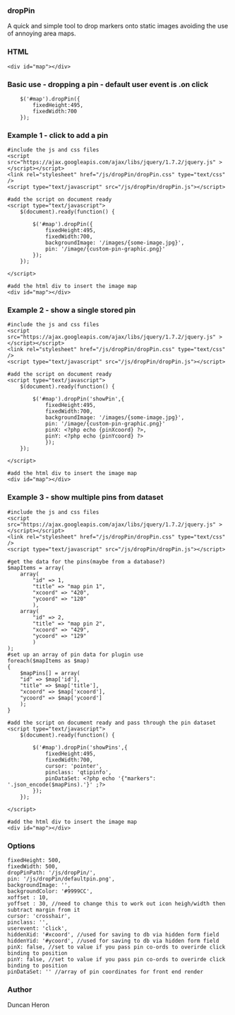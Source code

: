 ### dropPin
A quick and simple tool to drop markers onto static images avoiding the use of annoying area maps.

### HTML
```
<div id="map"></div>
```
### Basic use - dropping a pin - default user event is .on click
```
    $('#map').dropPin({
        fixedHeight:495,
        fixedWidth:700
    });
```
### Example 1 - click to add a pin
    #include the js and css files
    <script src="https://ajax.googleapis.com/ajax/libs/jquery/1.7.2/jquery.js" ></script></script>
    <link rel="stylesheet" href="/js/dropPin/dropPin.css" type="text/css" />
    <script type="text/javascript" src="/js/dropPin/dropPin.js"></script>
    
    #add the script on document ready
    <script type="text/javascript">
    	$(document).ready(function() {
		
            $('#map').dropPin({
                fixedHeight:495,
                fixedWidth:700,
                backgroundImage: '/images/{some-image.jpg}',
                pin: '/image/{custom-pin-graphic.png}'
            });
        });
	  
    </script>
    
    #add the html div to insert the image map
    <div id="map"></div>
    
### Example 2 - show a single stored pin
    #include the js and css files
    <script src="https://ajax.googleapis.com/ajax/libs/jquery/1.7.2/jquery.js" ></script></script>
    <link rel="stylesheet" href="/js/dropPin/dropPin.css" type="text/css" />
    <script type="text/javascript" src="/js/dropPin/dropPin.js"></script>
    
    #add the script on document ready
    <script type="text/javascript">
        $(document).ready(function() {
		
            $('#map').dropPin('showPin',{
                fixedHeight:495,
                fixedWidth:700,
                backgroundImage: '/images/{some-image.jpg}',
                pin: '/image/{custom-pin-graphic.png}'
                pinX: <?php echo {pinXcoord} ?>,
                pinY: <?php echo {pinYcoord} ?>
                });
        });
	  
    </script>
    
    #add the html div to insert the image map
    <div id="map"></div>
    
### Example 3 - show multiple pins from dataset
    #include the js and css files
    <script src="https://ajax.googleapis.com/ajax/libs/jquery/1.7.2/jquery.js" ></script></script>
    <link rel="stylesheet" href="/js/dropPin/dropPin.css" type="text/css" />
    <script type="text/javascript" src="/js/dropPin/dropPin.js"></script>
    
    #get the data for the pins(maybe from a database?)
    $mapItems = array(
        array(
            "id" => 1,
            "title" => "map pin 1",
            "xcoord" => "420",
            "ycoord" => "120"
            ),
        array(
            "id" => 2,
            "title" => "map pin 2",
            "xcoord" => "429",
            "ycoord" => "129"
            )
    );
    #set up an array of pin data for plugin use
    foreach($mapItems as $map)
    {
        $mapPins[] = array(
        "id" => $map['id'],
        "title" => $map['title'],    				
        "xcoord" => $map['xcoord'],
        "ycoord" => $map['ycoord']
        );
    }
    
    #add the script on document ready and pass through the pin dataset
    <script type="text/javascript">
        $(document).ready(function() {
		
            $('#map').dropPin('showPins',{
                fixedHeight:495,
                fixedWidth:700,
                cursor: 'pointer',
                pinclass: 'qtipinfo',
                pinDataSet: <?php echo '{"markers": '.json_encode($mapPins).'}' ;?>
            });
        });
	  
    </script>
    
    #add the html div to insert the image map
    <div id="map"></div>

### Options
    fixedHeight: 500,
    fixedWidth: 500,
    dropPinPath: '/js/dropPin/',
    pin: '/js/dropPin/defaultpin.png',
    backgroundImage: '',
    backgroundColor: '#9999CC',
    xoffset : 10,
    yoffset : 30, //need to change this to work out icon heigh/width then subtract margin from it
    cursor: 'crosshair',
    pinclass: '',
    userevent: 'click',
    hiddenXid: '#xcoord', //used for saving to db via hidden form field
    hiddenYid: '#ycoord', //used for saving to db via hidden form field
    pinX: false, //set to value if you pass pin co-ords to overirde click binding to position
    pinY: false, //set to value if you pass pin co-ords to overirde click binding to position
    pinDataSet: '' //array of pin coordinates for front end render

### Author
Duncan Heron